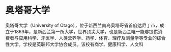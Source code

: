 # 奥塔哥大学

奥塔哥大学（University of Otago），位于新西兰南岛奥塔哥省首府达尼丁市，成立于1869年，是新西兰第一所大学，世界顶尖大学，也是新西兰唯一能够提供消费者与应用科学、牙医学、人类营养学、药学、体育、理疗及测量学等专业的综合性大学。学校是英联邦大学协会成员。该校有商学、健康科学、人文科
